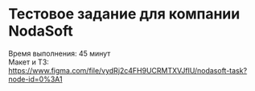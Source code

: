 # Тестовое задание для компании NodaSoft

Время выполнения: 45 минут \
Макет и ТЗ: https://www.figma.com/file/vydRj2c4FH9UCRMTXVJfIU/nodasoft-task?node-id=0%3A1